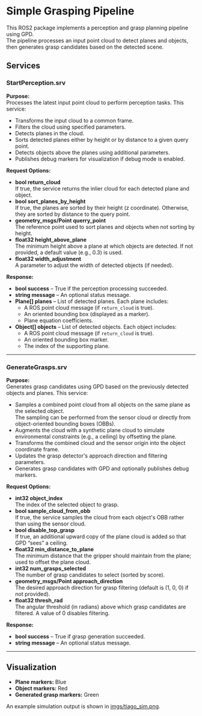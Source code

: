 # Simple Grasping Pipeline

This ROS2 package implements a perception and grasp planning pipeline using GPD.  
The pipeline processes an input point cloud to detect planes and objects, then generates grasp candidates based on the detected scene.

## Services

### StartPerception.srv
**Purpose:**  
Processes the latest input point cloud to perform perception tasks. This service:
- Transforms the input cloud to a common frame.
- Filters the cloud using specified parameters.
- Detects planes in the cloud.
- Sorts detected planes either by height or by distance to a given query point.
- Detects objects above the planes using additional parameters.
- Publishes debug markers for visualization if debug mode is enabled.

**Request Options:**
- **bool return_cloud**  
  If true, the service returns the inlier cloud for each detected plane and object.
- **bool sort_planes_by_height**  
  If true, the planes are sorted by their height (z coordinate). Otherwise, they are sorted by distance to the query point.
- **geometry_msgs/Point querry_point**  
  The reference point used to sort planes and objects when not sorting by height.
- **float32 height_above_plane**  
  The minimum height above a plane at which objects are detected. If not provided, a default value (e.g., 0.3) is used.
- **float32 width_adjustment**  
  A parameter to adjust the width of detected objects (if needed).

**Response:**
- **bool success** – True if the perception processing succeeded.
- **string message** – An optional status message.
- **Plane[] planes** – List of detected planes. Each plane includes:
  - A ROS point cloud message (if `return_cloud` is true).
  - An oriented bounding box (displayed as a marker).
  - Plane equation coefficients.
- **Object[] objects** – List of detected objects. Each object includes:
  - A ROS point cloud message (if `return_cloud` is true).
  - An oriented bounding box marker.
  - The index of the supporting plane.

---

### GenerateGrasps.srv
**Purpose:**  
Generates grasp candidates using GPD based on the previously detected objects and planes. This service:
- Samples a combined point cloud from all objects on the same plane as the selected object.  
  The sampling can be performed from the sensor cloud or directly from object-oriented bounding boxes (OBBs).
- Augments the cloud with a synthetic plane cloud to simulate environmental constraints (e.g., a ceiling) by offsetting the plane.
- Transforms the combined cloud and the sensor origin into the object coordinate frame.
- Updates the grasp detector's approach direction and filtering parameters.
- Generates grasp candidates with GPD and optionally publishes debug markers.

**Request Options:**
- **int32 object_index**  
  The index of the selected object to grasp.
- **bool sample_cloud_from_obb**  
  If true, the service samples the cloud from each object's OBB rather than using the sensor cloud.
- **bool disable_top_grasp**  
  If true, an additional upward copy of the plane cloud is added so that GPD “sees” a ceiling.
- **float32 min_distance_to_plane**  
  The minimum distance that the gripper should maintain from the plane; used to offset the plane cloud.
- **int32 num_grasps_selected**  
  The number of grasp candidates to select (sorted by score).
- **geometry_msgs/Point approach_direction**  
  The desired approach direction for grasp filtering (default is (1, 0, 0) if not provided).
- **float32 thresh_rad**  
  The angular threshold (in radians) above which grasp candidates are filtered. A value of 0 disables filtering.

**Response:**
- **bool success** – True if grasp generation succeeded.
- **string message** – An optional status message.

---

## Visualization

- **Plane markers:** Blue  
- **Object markers:** Red  
- **Generated grasp markers:** Green  

An example simulation output is shown in [imgs/tiago_sim.png](imgs/tiago_sim.png).
